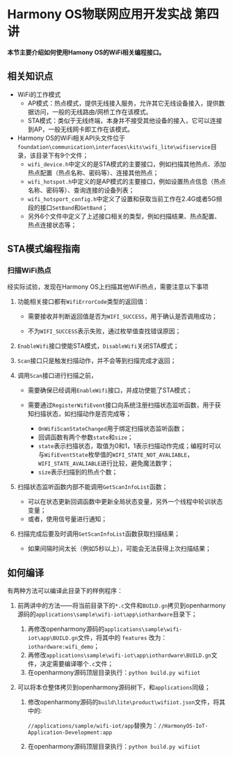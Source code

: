 # Harmony OS物联网应用开发实战 第四讲

**本节主要介绍如何使用Hamony OS的WiFi相关编程接口。**




## 相关知识点

* WiFi的工作模式
  * AP模式：热点模式，提供无线接入服务，允许其它无线设备接入，提供数据访问，一般的无线路由/网桥工作在该模式。
  * STA模式：类似于无线终端，本身并不接受其他设备的接入，它可以连接到AP，一般无线网卡即工作在该模式。
* Harmony OS的WiFi相关API头文件位于`foundation\communication\interfaces\kits\wifi_lite\wifiservice`目录，该目录下有9个文件；
  * `wifi_device.h`中定义的是STA模式的主要接口，例如扫描其他热点、添加热点配置（热点名称、密码等）、连接其他热点；
  * `wifi_hotspot.h`中定义的是AP模式的主要接口，例如设置热点信息（热点名称、密码等）、查询连接的设备列表；
  * `wifi_hotsport_config.h`中定义了设置和获取当前工作在2.4G或者5G频段的接口`SetBand`和`GetBand`；
  * 另外6个文件中定义了上述接口相关的类型，例如扫描结果、热点配置、热点连接状态等；



## STA模式编程指南

### 扫描WiFi热点

经实际试验，发现在Harmony OS上扫描其他WiFi热点，需要注意以下事项

1. 功能相关接口都有`WifiErrorCode`类型的返回值：

   * 需要接收并判断返回值是否为`WIFI_SUCCESS`，用于确认是否调用成功；

   * 不为`WIFI_SUCCESS`表示失败，通过枚举值查找错误原因；

2. `EnableWifi`接口使能STA模式，`DisableWifi`关闭STA模式；

3. `Scan`接口只是触发扫描动作，并不会等到扫描完成才返回；

4. 调用`Scan`接口进行扫描之前，

   * 需要确保已经调用`EnableWifi`接口，并成功使能了STA模式；

   * 需要通过`RegisterWifiEvent`接口向系统注册扫描状态监听函数，用于获知扫描状态，如扫描动作是否完成等；
     * `OnWifiScanStateChanged`用于绑定扫描状态监听函数；
     * 回调函数有两个参数`state`和`size`；
     * `state`表示扫描状态，取值为0和1，1表示扫描动作完成；编程时可以与`WifiEventState`枚举值的`WIFI_STATE_NOT_AVALIABLE`，`WIFI_STATE_AVALIABLE`进行比较，避免魔法数字；
     * `size`表示扫描到的热点个数；

5. 扫描状态监听函数内部不能调用`GetScanInfoList`函数；

   * 可以在状态更新回调函数中更新全局状态变量，另外一个线程中轮训状态变量；
   * 或者，使用信号量进行通知；

6. 扫描完成后要及时调用`GetScanInfoList`函数获取扫描结果；

   * 如果间隔时间太长（例如5秒以上），可能会无法获得上次扫描结果；

   


## 如何编译

有两种方法可以编译此目录下的样例程序：

1. 前两讲中的方法——将当前目录下的`*.c`文件和`BUILD.gn`拷贝到openharmony源码的`applications\sample\wifi-iot\app\iothardware`目录下；

   1. 再修改openharmony源码的`applications\sample\wifi-iot\app\BUILD.gn`文件，将其中的 `features` 改为：`iothardware:wifi_demo`；
   2. 再修改`applications\sample\wifi-iot\app\iothardware\BUILD.gn`文件，决定需要编译哪个`.c`文件；
   3. 在openharmony源码顶层目录执行：`python build.py wifiiot`

2. 可以将本仓整体拷贝到openharmony源码树下，和`applications`同级；

   1. 修改openharmony源码的`build\lite\product\wifiiot.json`文件，将其中的:

      `//applications/sample/wifi-iot/app`替换为：`//HarmonyOS-IoT-Application-Development:app`

   2. 在openharmony源码顶层目录执行：`python build.py wifiiot`


